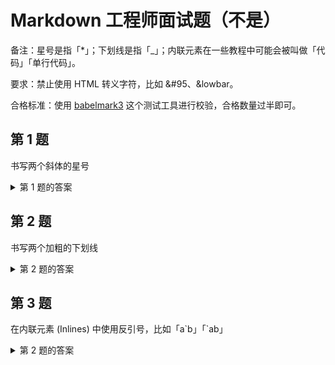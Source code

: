 # Markdown 工程师面试题（不是）

备注：星号是指「*」；下划线是指「_」；内联元素在一些教程中可能会被叫做「代码」「单行代码」。

要求：禁止使用 HTML 转义字符，比如 &#95、&lowbar。

合格标准：使用 [babelmark3](https://babelmark.github.io) 这个测试工具进行校验，合格数量过半即可。

## 第 1 题

书写两个斜体的星号

<details>
    <summary>第 1 题的答案</summary>
```markdown
_\*\*_
```

其他数量就增加 \\* 即可。
</details>

## 第 2 题

书写两个加粗的下划线

<details>
    <summary>第 2 题的答案</summary>
```markdown
**\_\_**
```

其他数量就增加 \\_ 即可。
</details>

## 第 3 题

在内联元素 (Inlines) 中使用反引号，比如「a\`b」「\`ab」

<details>
    <summary>第 2 题的答案</summary>
```markdown
``a`b``
`` `ab``
```

第二个答案稍微在不同的 Markdown 渲染器上有些差异。
</details>
